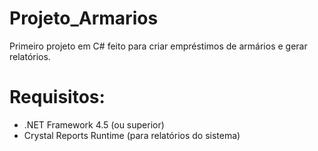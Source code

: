 # Projeto_Armarios

Primeiro projeto em C# feito para criar empréstimos de armários e gerar relatórios.

# Requisitos:
* .NET Framework 4.5 (ou superior)
* Crystal Reports Runtime (para relatórios do sistema)
